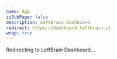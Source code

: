 ```yaml
---
name: App
isSubPage: false
description: LeftBrain Dashboard
redirect: https://dashboard.leftbrain.it
wrap: true
---
```

Redirecting to LeftBrain Dashboard...